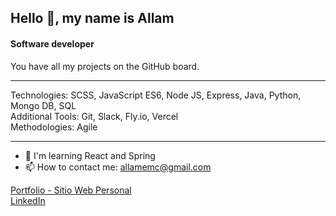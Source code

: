 ## Hello 👋, my name is Allam
#### Software developer

You have all my projects on the GitHub board.

--------------------------------------

Technologies: SCSS, JavaScript ES6, Node JS, Express, Java, Python, Mongo DB, SQL<br>
Additional Tools: Git, Slack, Fly.io, Vercel<br>
Methodologies: Agile

-------------------------------------

- 🌱 I'm learning React and Spring
- 📫 How to contact me: allamemc@gmail.com

<a href="https://allam-dev.fly.dev/">Portfolio - Sitio Web Personal</a><br>
<a href="https://www.linkedin.com/in/allam-miranda-carrasco-368429256">LinkedIn</a>


